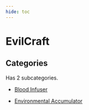 ```yaml
---
hide: toc
---
```



# EvilCraft

## Categories

Has 2 subcategories.

* [Blood Infuser](./blood_infuser.md)

* [Environmental Accumulator](./environmental_accumulator.md)

